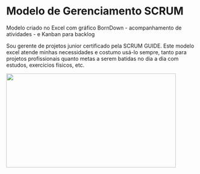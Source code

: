 # Modelo de Gerenciamento SCRUM

<p>Modelo criado no Excel com gráfico BornDown - acompanhamento de atividades - e Kanban para backlog</p>

<p>Sou gerente de projetos junior certificado pela SCRUM GUIDE. Este modelo excel atende minhas necessidades e costumo usá-lo sempre, tanto para projetos profissionais quanto metas a serem batidas no dia a dia com estudos, exercícios físicos, etc.</p>

<img src="https://s13.postimg.org/n1ow727w7/image.png" width="450" height="250">
